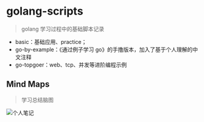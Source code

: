 # golang-scripts

> golang 学习过程中的基础脚本记录

- basic：基础应用、practice；
- go-by-example：《通过例子学习 go》的手撸版本，加入了基于个人理解的中文注释
- go-topgoer：web、tcp、并发等进阶编程示例

## Mind Maps

> 学习总结脑图

![个人笔记](http://cdn.imwang.top/article/golang.svg)
